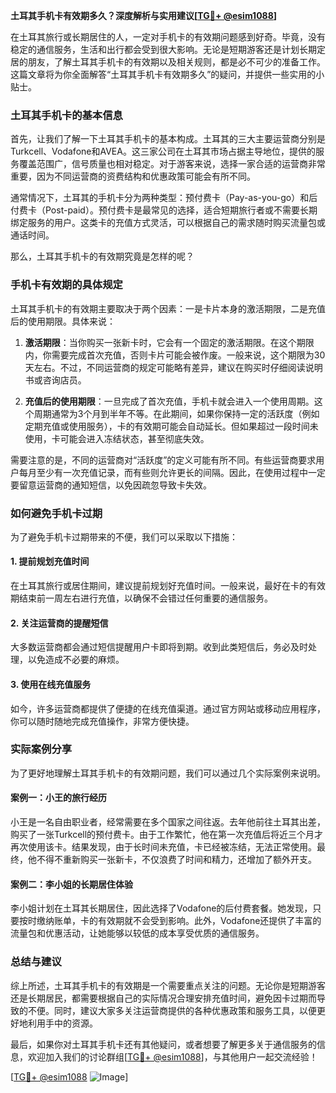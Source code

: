 **土耳其手机卡有效期多久？深度解析与实用建议[[TG💪+ @esim1088](https://t.me/s/esim1088)]**

在土耳其旅行或长期居住的人，一定对手机卡的有效期问题感到好奇。毕竟，没有稳定的通信服务，生活和出行都会受到很大影响。无论是短期游客还是计划长期定居的朋友，了解土耳其手机卡的有效期以及相关规则，都是必不可少的准备工作。这篇文章将为你全面解答“土耳其手机卡有效期多久”的疑问，并提供一些实用的小贴士。

### 土耳其手机卡的基本信息

首先，让我们了解一下土耳其手机卡的基本构成。土耳其的三大主要运营商分别是Turkcell、Vodafone和AVEA。这三家公司在土耳其市场占据主导地位，提供的服务覆盖范围广，信号质量也相对稳定。对于游客来说，选择一家合适的运营商非常重要，因为不同运营商的资费结构和优惠政策可能会有所不同。

通常情况下，土耳其的手机卡分为两种类型：预付费卡（Pay-as-you-go）和后付费卡（Post-paid）。预付费卡是最常见的选择，适合短期旅行者或不需要长期绑定服务的用户。这类卡的充值方式灵活，可以根据自己的需求随时购买流量包或通话时间。

那么，土耳其手机卡的有效期究竟是怎样的呢？

### 手机卡有效期的具体规定

土耳其手机卡的有效期主要取决于两个因素：一是卡片本身的激活期限，二是充值后的使用期限。具体来说：

1. **激活期限**：当你购买一张新卡时，它会有一个固定的激活期限。在这个期限内，你需要完成首次充值，否则卡片可能会被作废。一般来说，这个期限为30天左右。不过，不同运营商的规定可能略有差异，建议在购买时仔细阅读说明书或咨询店员。

2. **充值后的使用期限**：一旦完成了首次充值，手机卡就会进入一个使用周期。这个周期通常为3个月到半年不等。在此期间，如果你保持一定的活跃度（例如定期充值或使用服务），卡的有效期可能会自动延长。但如果超过一段时间未使用，卡可能会进入冻结状态，甚至彻底失效。

需要注意的是，不同的运营商对“活跃度”的定义可能有所不同。有些运营商要求用户每月至少有一次充值记录，而有些则允许更长的间隔。因此，在使用过程中一定要留意运营商的通知短信，以免因疏忽导致卡失效。

### 如何避免手机卡过期

为了避免手机卡过期带来的不便，我们可以采取以下措施：

#### 1. 提前规划充值时间
在土耳其旅行或居住期间，建议提前规划好充值时间。一般来说，最好在卡的有效期结束前一周左右进行充值，以确保不会错过任何重要的通信服务。

#### 2. 关注运营商的提醒短信
大多数运营商都会通过短信提醒用户卡即将到期。收到此类短信后，务必及时处理，以免造成不必要的麻烦。

#### 3. 使用在线充值服务
如今，许多运营商都提供了便捷的在线充值渠道。通过官方网站或移动应用程序，你可以随时随地完成充值操作，非常方便快捷。

### 实际案例分享

为了更好地理解土耳其手机卡的有效期问题，我们可以通过几个实际案例来说明。

#### 案例一：小王的旅行经历
小王是一名自由职业者，经常需要在多个国家之间往返。去年他前往土耳其出差，购买了一张Turkcell的预付费卡。由于工作繁忙，他在第一次充值后将近三个月才再次使用该卡。结果发现，由于长时间未充值，卡已经被冻结，无法正常使用。最终，他不得不重新购买一张新卡，不仅浪费了时间和精力，还增加了额外开支。

#### 案例二：李小姐的长期居住体验
李小姐计划在土耳其长期居住，因此选择了Vodafone的后付费套餐。她发现，只要按时缴纳账单，卡的有效期就不会受到影响。此外，Vodafone还提供了丰富的流量包和优惠活动，让她能够以较低的成本享受优质的通信服务。

### 总结与建议

综上所述，土耳其手机卡的有效期是一个需要重点关注的问题。无论你是短期游客还是长期居民，都需要根据自己的实际情况合理安排充值时间，避免因卡过期而导致的不便。同时，建议大家多关注运营商提供的各种优惠政策和服务工具，以便更好地利用手中的资源。

最后，如果你对土耳其手机卡还有其他疑问，或者想要了解更多关于通信服务的信息，欢迎加入我们的讨论群组[[TG💪+ @esim1088](https://t.me/s/esim1088)]，与其他用户一起交流经验！

[[TG💪+ @esim1088](https://t.me/s/esim1088) ![Image](https://i.postimg.cc/4NQfJmqS/Snipaste-2025-05-13-00-14-12.png)]